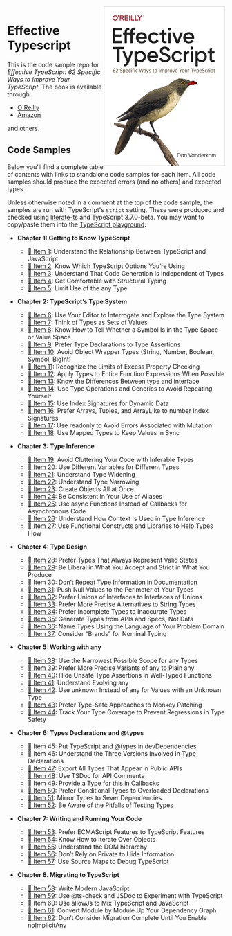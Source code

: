 <img src="/cover.png" width="280" title="Cover Image" align="right">

# Effective Typescript

This is the code sample repo for _Effective TypeScript: 62 Specific Ways to Improve Your TypeScript_. The book is available through:

- [O'Reilly][o]
- [Amazon][a]

and others.

## Code Samples

Below you'll find a complete table of contents with links to standalone code samples for each item. All code samples should produce the expected errors (and no others) and expected types.

Unless otherwise noted in a comment at the top of the code sample, the samples are run with TypeScript's `strict` setting. These were produced and checked using [literate-ts][] and TypeScript 3.7.0-beta. You may want to copy/paste them into the [TypeScript playground][play].

- **Chapter 1: Getting to Know TypeScript**
  - [:memo: Item 1][Item 1]: Understand the Relationship Between TypeScript and JavaScript
  - [:memo: Item 2][Item 2]: Know Which TypeScript Options You’re Using
  - [:memo: Item 3][Item 3]: Understand That Code Generation Is Independent of Types
  - [:memo: Item 4][Item 4]: Get Comfortable with Structural Typing
  - [:memo: Item 5][Item 5]: Limit Use of the any Type

- **Chapter 2: TypeScript’s Type System**
  - [:memo: Item 6][Item 6]: Use Your Editor to Interrogate and Explore the Type System
  - [:memo: Item 7][Item 7]: Think of Types as Sets of Values
  - [:memo: Item 8][Item 8]: Know How to Tell Whether a Symbol Is in the Type Space or Value Space
  - [:memo: Item 9][Item 9]: Prefer Type Declarations to Type Assertions
  - [:memo: Item 10][Item 10]: Avoid Object Wrapper Types (String, Number, Boolean, Symbol, BigInt)
  - [:memo: Item 11][Item 11]: Recognize the Limits of Excess Property Checking
  - [:memo: Item 12][Item 12]: Apply Types to Entire Function Expressions When Possible
  - [:memo: Item 13][Item 13]: Know the Differences Between type and interface
  - [:memo: Item 14][Item 14]: Use Type Operations and Generics to Avoid Repeating Yourself
  - [:memo: Item 15][Item 15]: Use Index Signatures for Dynamic Data
  - [:memo: Item 16][Item 16]: Prefer Arrays, Tuples, and ArrayLike to number Index Signatures
  - [:memo: Item 17][Item 17]: Use readonly to Avoid Errors Associated with Mutation
  - [:memo: Item 18][Item 18]: Use Mapped Types to Keep Values in Sync

- **Chapter 3: Type Inference**
  - [:memo: Item 19][Item 19]: Avoid Cluttering Your Code with Inferable Types
  - [:memo: Item 20][Item 20]: Use Different Variables for Different Types
  - [:memo: Item 21][Item 21]: Understand Type Widening
  - [:memo: Item 22][Item 22]: Understand Type Narrowing
  - [:memo: Item 23][Item 23]: Create Objects All at Once
  - [:memo: Item 24][Item 24]: Be Consistent in Your Use of Aliases
  - [:memo: Item 25][Item 25]: Use async Functions Instead of Callbacks for Asynchronous Code
  - [:memo: Item 26][Item 26]: Understand How Context Is Used in Type Inference
  - [:memo: Item 27][Item 27]: Use Functional Constructs and Libraries to Help Types Flow

- **Chapter 4: Type Design**
  - [:memo: Item 28][Item 28]: Prefer Types That Always Represent Valid States
  - [:memo: Item 29][Item 29]: Be Liberal in What You Accept and Strict in What You Produce
  - [:memo: Item 30][Item 30]: Don’t Repeat Type Information in Documentation
  - [:memo: Item 31][Item 31]: Push Null Values to the Perimeter of Your Types
  - [:memo: Item 32][Item 32]: Prefer Unions of Interfaces to Interfaces of Unions
  - [:memo: Item 33][Item 33]: Prefer More Precise Alternatives to String Types
  - [:memo: Item 34][Item 34]: Prefer Incomplete Types to Inaccurate Types
  - [:memo: Item 35][Item 35]: Generate Types from APIs and Specs, Not Data
  - [:memo: Item 36][Item 36]: Name Types Using the Language of Your Problem Domain
  - [:memo: Item 37][Item 37]: Consider “Brands” for Nominal Typing

- **Chapter 5: Working with any**
  - [:memo: Item 38][Item 38]: Use the Narrowest Possible Scope for any Types
  - [:memo: Item 39][Item 39]: Prefer More Precise Variants of any to Plain any
  - [:memo: Item 40][Item 40]: Hide Unsafe Type Assertions in Well-Typed Functions
  - [:memo: Item 41][Item 41]: Understand Evolving any
  - [:memo: Item 42][Item 42]: Use unknown Instead of any for Values with an Unknown Type
  - [:memo: Item 43][Item 43]: Prefer Type-Safe Approaches to Monkey Patching
  - [:memo: Item 44][Item 44]: Track Your Type Coverage to Prevent Regressions in Type Safety

- **Chapter 6: Types Declarations and @types**
  - :memo: Item 45: Put TypeScript and @types in devDependencies
  - :memo: Item 46: Understand the Three Versions Involved in Type Declarations
  - [:memo: Item 47][Item 47]: Export All Types That Appear in Public APIs
  - [:memo: Item 48][Item 48]: Use TSDoc for API Comments
  - [:memo: Item 49][Item 49]: Provide a Type for this in Callbacks
  - [:memo: Item 50][Item 50]: Prefer Conditional Types to Overloaded Declarations
  - [:memo: Item 51][Item 51]: Mirror Types to Sever Dependencies
  - [:memo: Item 52][Item 52]: Be Aware of the Pitfalls of Testing Types

- **Chapter 7: Writing and Running Your Code**
  - [:memo: Item 53][Item 53]: Prefer ECMAScript Features to TypeScript Features
  - [:memo: Item 54][Item 54]: Know How to Iterate Over Objects
  - [:memo: Item 55][Item 55]: Understand the DOM hierarchy
  - [:memo: Item 56][Item 56]: Don’t Rely on Private to Hide Information
  - [:memo: Item 57][Item 57]: Use Source Maps to Debug TypeScript

- **Chapter 8. Migrating to TypeScript**
  - [:memo: Item 58][Item 58]: Write Modern JavaScript
  - [:memo: Item 59][Item 59]: Use @ts-check and JSDoc to Experiment with TypeScript
  - :memo: Item 60: Use allowJs to Mix TypeScript and JavaScript
  - [:memo: Item 61][Item 61]: Convert Module by Module Up Your Dependency Graph
  - [:memo: Item 62][Item 62]: Don’t Consider Migration Complete Until You Enable noImplicitAny

[o]: https://www.oreilly.com/library/view/effective-typescript/9781492053736/
[a]: https://www.amazon.com/Effective-TypeScript-Specific-JavaScript-Scales/dp/1492053740
[literate-ts]: https://github.com/danvk/literate-ts
[play]: https://www.typescriptlang.org/play/

[Item 1]: /samples/ch01-intro/item-01-ts-vs-js
[Item 2]: /samples/ch01-intro/item-02-which-ts
[Item 3]: /samples/ch01-intro/item-03-independent
[Item 4]: /samples/ch01-intro/item-04-structural
[Item 5]: /samples/ch01-intro/item-05-any

[Item 6]: /samples/ch02-types/item-06-editor
[Item 7]: /samples/ch02-types/item-07-types-as-sets
[Item 8]: /samples/ch02-types/item-08-type-value-space
[Item 9]: /samples/ch02-types/item-09-prefer-declarations-to-assertions
[Item 10]: /samples/ch02-types/item-10-avoid-object-wrapper-types
[Item 11]: /samples/ch02-types/item-11-excess-property-checking
[Item 12]: /samples/ch02-types/item-12-type-entire-functions
[Item 13]: /samples/ch02-types/item-13-type-vs-interface
[Item 14]: /samples/ch02-types/item-14-map-between-types
[Item 15]: /samples/ch02-types/item-15-index-for-dynamic
[Item 16]: /samples/ch02-types/item-16-number-index
[Item 17]: /samples/ch02-types/item-17-readonly
[Item 18]: /samples/ch02-types/item-18-values-in-sync

[Item 19]: /samples/ch03-inference/item-19-avoid-inferable
[Item 20]: /samples/ch03-inference/item-20-one-var-one-type
[Item 21]: /samples/ch03-inference/item-21-widening
[Item 22]: /samples/ch03-inference/item-22-narrowing
[Item 23]: /samples/ch03-inference/item-23-all-at-once
[Item 24]: /samples/ch03-inference/item-24-avoid-aliasing
[Item 25]: /samples/ch03-inference/item-25-use-async-await
[Item 26]: /samples/ch03-inference/item-26-context-inference
[Item 27]: /samples/ch03-inference/item-27-well-typed-libs

[Item 28]: /samples/ch04-design/item-28-valid-states
[Item 29]: /samples/ch04-design/item-29-loose-accept-strict-produce
[Item 30]: /samples/ch04-design/item-30-jsdoc-repeat
[Item 31]: /samples/ch04-design/item-31-null-values-to-perimeter
[Item 32]: /samples/ch04-design/item-32-union-of-interfaces
[Item 33]: /samples/ch04-design/item-33-avoid-strings
[Item 34]: /samples/ch04-design/item-34-incomplete-over-innacurate
[Item 35]: /samples/ch04-design/item-35-consider-codegen
[Item 36]: /samples/ch04-design/item-36-language-of-domain
[Item 37]: /samples/ch04-design/item-37-brands

[Item 38]: /samples/ch05-any/item-38-narrowest-any
[Item 39]: /samples/ch05-any/item-39-specific-any
[Item 40]: /samples/ch05-any/item-40-hide-unsafe-casts
[Item 41]: /samples/ch05-any/item-41-evolving-any
[Item 42]: /samples/ch05-any/item-42-never-unknown
[Item 43]: /samples/ch05-any/item-43-type-safe-monkey
[Item 44]: /samples/ch05-any/item-44-type-percentage

[Item 47]: /samples/ch06-declarations/item-47-export-your-types
[Item 48]: /samples/ch06-declarations/item-48-use-tsdoc
[Item 49]: /samples/ch06-declarations/item-49-this-in-callbacks
[Item 50]: /samples/ch06-declarations/item-50-conditional-overload
[Item 51]: /samples/ch06-declarations/item-51-mirror-types-for-deps
[Item 52]: /samples/ch06-declarations/item-52-test-your-types

[Item 53]: /samples/ch07-write-run/item-53-avoid-non-ecma
[Item 54]: /samples/ch07-write-run/item-54-iterate-objects
[Item 55]: /samples/ch07-write-run/item-55-understand-the-dom
[Item 56]: /samples/ch07-write-run/item-56-private-rely
[Item 57]: /samples/ch07-write-run/item-57-source-maps-debug

[Item 58]: /samples/ch08-migrate/item-58-write-modern-js
[Item 59]: /samples/ch08-migrate/item-59-jsdoc-tscheck
[Item 61]: /samples/ch08-migrate/item-61-convert-up-the-graph
[Item 62]: /samples/ch08-migrate/item-62-start-loose
